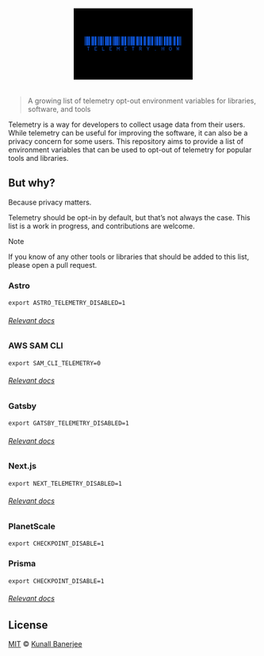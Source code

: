 <a href="https://github.com/yeskunall/telemetry.how">
<div align="center">
    <br />
    <br />
  <img src=".github/assets/banner.png" width="240" />
    <br />
    <br />
</div>
</a>

> A growing list of telemetry opt-out environment variables for libraries, software, and tools

Telemetry is a way for developers to collect usage data from their users. While telemetry can be useful for improving the software, it can also be a privacy concern for some users. This repository aims to provide a list of environment variables that can be used to opt-out of telemetry for popular tools and libraries.

## But why?

Because privacy matters.

Telemetry should be opt-in by default, but that’s not always the case. This list is a work in progress, and contributions are welcome.

> [!NOTE]
> If you know of any other tools or libraries that should be added to this list, please open a pull request.

### Astro

```shell
export ASTRO_TELEMETRY_DISABLED=1
```

###### [Relevant docs](https://astro.build/telemetry)

### AWS SAM CLI

```shell
export SAM_CLI_TELEMETRY=0
```

###### [Relevant docs](https://docs.aws.amazon.com/serverless-application-model/latest/developerguide/serverless-sam-telemetry.html#serverless-sam-telemtry-opt-out-profile)

### Gatsby

```shell
export GATSBY_TELEMETRY_DISABLED=1
```

###### [Relevant docs](https://www.gatsbyjs.com/docs/telemetry#how-to-opt-out)

### Next.js

```shell
export NEXT_TELEMETRY_DISABLED=1
```

###### [Relevant docs](https://nextjs.org/telemetry)

### PlanetScale

```shell
export CHECKPOINT_DISABLE=1
```

### Prisma

```shell
export CHECKPOINT_DISABLE=1
```

###### [Relevant docs](https://www.prisma.io/docs/orm/tools/prisma-cli#how-to-opt-out-of-data-collection)

## License

[MIT](license) © [Kunall Banerjee](https://kimchiii.space)
